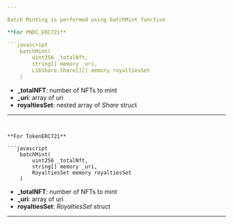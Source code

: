 ```yaml
---

Batch Minting is performed using batchMint function

**For PNDC_ERC721**

```javascript
    batchMint(
        uint256 _totalNft,
        string[] memory _uri,
        LibShare.Share[][] memory royaltiesSet
    )
```

- **\_totalNFT**: number of NFTs to mint
- **\_uri**: array of uri
- **royaltiesSet**: nested array of _Share_ struct

---
```


**For TokenERC721**

```javascript
    batchMint(
        uint256 _totalNft,
        string[] memory _uri,
        RoyaltiesSet memory royaltiesSet
    )
```

- **\_totalNFT**: number of NFTs to mint
- **\_uri**: array of uri
- **royaltiesSet**: _RoyaltiesSet_ struct

---
